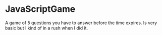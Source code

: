 # JavaScriptGame
A game of 5 questions you have to answer before the time expires.
Is very basic but I kind of in a rush when I did it. 
